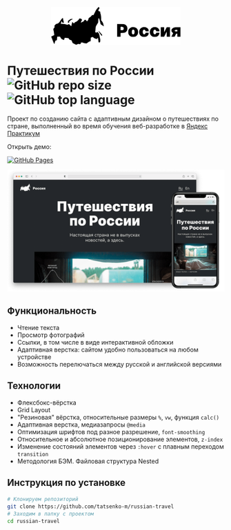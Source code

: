 <p align="center">
  <picture>
    <img src="https://raw.githubusercontent.com/tatsenko-m/russian-travel/33c256e5089c55543435e5a4127c30082bae7119/docs/project-logo.svg" width="300" alt="Лого проекта">
  </picture>
</p>

# Путешествия по России ![GitHub repo size](https://img.shields.io/github/repo-size/tatsenko-m/russian-travel) ![GitHub top language](https://img.shields.io/github/languages/top/tatsenko-m/russian-travel)

Проект по созданию сайта с адаптивным дизайном о путешествиях по стране, выполненный  во время обучения веб-разработке в [Яндекс Практикум](https://praktikum.yandex.ru/)

Открыть демо:

[![GitHub Pages](https://img.shields.io/badge/GitHub%20Pages-222222?style=for-the-badge&logo=GitHub%20Pages&logoColor=white)](https://tatsenko-m.github.io/russian-travel/)

<picture><img src="https://raw.githubusercontent.com/tatsenko-m/russian-travel/main/docs/russian-travel-demo.png" alt="Изображение открытого сайта на двух устройствах"></picture>

## Функциональность
- Чтение текста
- Просмотр фотографий
- Ссылки, в том числе в виде интерактивной обложки
- Адаптивная верстка: сайтом удобно пользоваться на любом устройстве
- Возможность перелючаться между русской и английской версиями

## Технологии
* Флексбокс-вёрстка
* Grid Layout
* "Резиновая" вёрстка, относительные размеры `%`, `vw`, функция `calc()`
* Адаптивная верстка, медиазапросы `@media`
* Оптимизация шрифтов под разное разрешение, `font-smoothing`
* Относительное и абсолютное позиционирование элементов, `z-index`
* Изменение состояний элементов через `:hover` с плавным переходом `transition`
* Методология БЭМ. Файловая структура Nested

## Инструкция по установке
```bash
# Клонируем репозиторий
git clone https://github.com/tatsenko-m/russian-travel
# Заходим в папку с проектом
cd russian-travel
```
